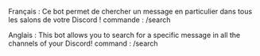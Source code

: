 Français :
Ce bot permet de chercher un message en particulier dans tous les salons de votre Discord ! commande : /search

Anglais :
This bot allows you to search for a specific message in all the channels of your Discord! command : /search
